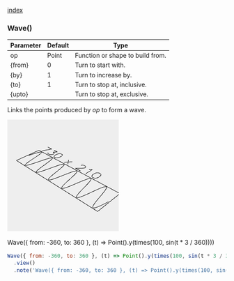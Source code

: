 [index](../../nb/api/index.md)
### Wave()
Parameter|Default|Type
---|---|---
op|Point|Function or shape to build from.
{from}|0|Turn to start with.
{by}|1|Turn to increase by.
{to}|1|Turn to stop at, inclusive.
{upto}||Turn to stop at, exclusive.

Links the points produced by _op_ to form a wave.

![Image](Wave.md.$2.png)

Wave({ from: -360, to: 360 }, (t) => Point().y(times(100, sin(t * 3 / 360))))

```JavaScript
Wave({ from: -360, to: 360 }, (t) => Point().y(times(100, sin(t * 3 / 360))))
  .view()
  .note('Wave({ from: -360, to: 360 }, (t) => Point().y(times(100, sin(t * 3 / 360))))');
```
